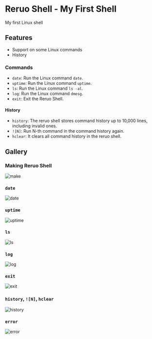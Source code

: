 # Reruo Shell - My First Shell

My first Linux shell
## Features
* Support on some Linux commands
* History
### Commands
* `date`: Run the Linux command `date`.
* `uptime`: Run the Linux command `uptime`.
* `ls`: Run the Linux command `ls -al`.
* `log`: Run the Linux command `dmesg`.
* `exit`: Exit the Reruo Shell.
#### History
* `history`: The reruo shell stores command history up to 10,000 lines, including invalid ones.
* `![N]`: Run N-th command in the command history again.
* `hclear`: It clears all command history in the reruo shell.

## Gallery
### Making Reruo Shell
![make](https://github.com/user-attachments/assets/78f361eb-e46f-4be8-b855-cb8994f2c03c)

### `date`
![date](https://github.com/user-attachments/assets/519d9229-b452-472f-a548-3d69c9e485f1)

### `uptime`
![uptime](https://github.com/user-attachments/assets/72d16829-f6c6-464a-ac84-2ee6bb93fc6d)

### `ls`
![ls](https://github.com/user-attachments/assets/5cc284ff-7607-4da7-b91d-fb037318a2b1)

### `log`
![log](https://github.com/user-attachments/assets/cb516979-762a-41b5-8dd9-feceb7baa32a)

### `exit`
![exit](https://github.com/user-attachments/assets/5c18718d-bdbd-41da-b82e-f62c2c409804)

### `history`, `![N]`, `hclear`
![history](https://github.com/user-attachments/assets/74be5457-5917-4369-8ce0-2cbac1ca67ab)

### `error`
![error](https://github.com/user-attachments/assets/64363bd4-2ba4-45e2-b27a-f3bedd0c4943)
